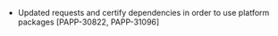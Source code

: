 * Updated requests and certify dependencies in order to use platform packages [PAPP-30822, PAPP-31096]